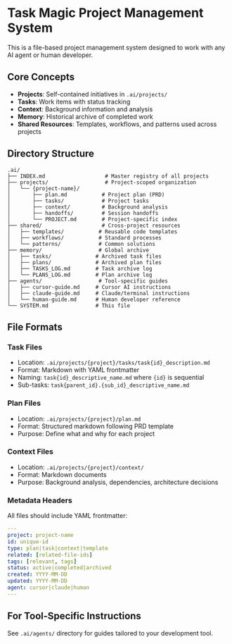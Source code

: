 # Task Magic Project Management System

This is a file-based project management system designed to work with any AI agent or human developer.

## Core Concepts

- **Projects**: Self-contained initiatives in `.ai/projects/`
- **Tasks**: Work items with status tracking
- **Context**: Background information and analysis
- **Memory**: Historical archive of completed work
- **Shared Resources**: Templates, workflows, and patterns used across projects

## Directory Structure

```
.ai/
├── INDEX.md                   # Master registry of all projects
├── projects/                  # Project-scoped organization
│   └── {project-name}/
│       ├── plan.md           # Project plan (PRD)
│       ├── tasks/            # Project tasks
│       ├── context/          # Background analysis
│       ├── handoffs/         # Session handoffs
│       └── PROJECT.md        # Project-specific index
├── shared/                   # Cross-project resources
│   ├── templates/           # Reusable code templates
│   ├── workflows/           # Standard processes
│   └── patterns/            # Common solutions
├── memory/                  # Global archive
│   ├── tasks/              # Archived task files
│   ├── plans/              # Archived plan files
│   ├── TASKS_LOG.md        # Task archive log
│   └── PLANS_LOG.md        # Plan archive log
├── agents/                  # Tool-specific guides
│   ├── cursor-guide.md     # Cursor AI instructions
│   ├── claude-guide.md     # Claude/terminal instructions
│   └── human-guide.md      # Human developer reference
└── SYSTEM.md               # This file
```

## File Formats

### Task Files

- Location: `.ai/projects/{project}/tasks/task{id}_description.md`
- Format: Markdown with YAML frontmatter
- Naming: `task{id}_descriptive_name.md` where `{id}` is sequential
- Sub-tasks: `task{parent_id}.{sub_id}_descriptive_name.md`

### Plan Files

- Location: `.ai/projects/{project}/plan.md`
- Format: Structured markdown following PRD template
- Purpose: Define what and why for each project

### Context Files

- Location: `.ai/projects/{project}/context/`
- Format: Markdown documents
- Purpose: Background analysis, dependencies, architecture decisions

### Metadata Headers

All files should include YAML frontmatter:

```yaml
---
project: project-name
id: unique-id
type: plan|task|context|template
related: [related-file-ids]
tags: [relevant, tags]
status: active|completed|archived
created: YYYY-MM-DD
updated: YYYY-MM-DD
agent: cursor|claude|human
---
```

## For Tool-Specific Instructions

See `.ai/agents/` directory for guides tailored to your development tool.
